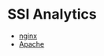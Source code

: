 # SSI Analytics

* [nginx](http://nginx.org/en/docs/http/ngx_http_ssi_module.html)
* [Apache](http://httpd.apache.org/docs/current/mod/mod_include.html)

